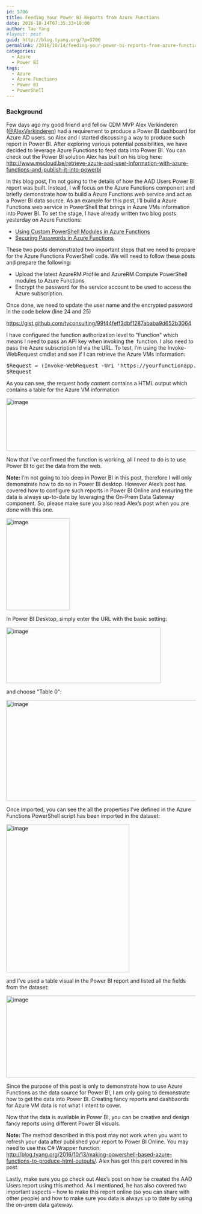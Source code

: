 ```yaml
---
id: 5706
title: Feeding Your Power BI Reports from Azure Functions
date: 2016-10-14T07:35:33+10:00
author: Tao Yang
#layout: post
guid: http://blog.tyang.org/?p=5706
permalink: /2016/10/14/feeding-your-power-bi-reports-from-azure-functions/
categories:
  - Azure
  - Power BI
tags:
  - Azure
  - Azure Functions
  - Power BI
  - PowerShell
---
```

<h3>Background</h3>
Few days ago my good friend and fellow CDM MVP Alex Verkinderen (<a href="https://twitter.com/AlexVerkinderen">@AlexVerkinderen</a>) had a requirement to produce a Power BI dashboard for Azure AD users. so Alex and I started discussing a way to produce such report in Power BI. After exploring various potential possibilities, we have decided to leverage Azure Functions to feed data into Power BI. You can check out the Power BI solution Alex has built on his blog here: <a href="http://www.mscloud.be/retrieve-azure-aad-user-information-with-azure-functions-and-publish-it-into-powerbi">http://www.mscloud.be/retrieve-azure-aad-user-information-with-azure-functions-and-publish-it-into-powerbi</a>

In this blog post, I’m not going to the details of how the AAD Users Power BI report was built. Instead, I will focus on the Azure Functions component and briefly demonstrate how to build a Azure Functions web service and act as a Power BI data source. As an example for this post, I’ll build a Azure Functions web service in PowerShell that brings in Azure VMs information into Power BI. To set the stage, I have already written two blog posts yesterday on Azure Functions:
<ul>
 	<li><a href="http://blog.tyang.org/2016/10/07/using-custom-powershell-modules-in-azure-functions/">Using Custom PowerShell Modules in Azure Functions</a></li>
 	<li><a href="http://blog.tyang.org/2016/10/08/securing-passwords-in-azure-functions/">Securing Passwords in Azure Functions</a></li>
</ul>
These two posts demonstrated two important steps that we need to prepare for the Azure Functions PowerShell code. We will need to follow these posts and prepare the following:
<ul>
 	<li>Upload the latest AzureRM.Profile and AzureRM.Compute PowerShell modules to Azure Functions</li>
 	<li>Encrypt the password for the service account to be used to access the Azure subscription.</li>
</ul>
Once done, we need to update the user name and the encrypted password in the code below (line 24 and 25)

https://gist.github.com/tyconsulting/99f44feff3dbf1287ababa9d652b3064

I have configured the function authorization level to "Function" which means I need to pass an API key when invoking the  function. I also need to pass the Azure subscription Id via the URL. To test, I’m using the Invoke-WebRequest cmdlet and see if I can retrieve the Azure VMs information:
<pre language="PowerShell">$Request = (Invoke-WebRequest -Uri 'https://yourfunctionapp.azurewebsites.net/api/GetAzureVMs?code=xyzbe8da45lqedkh2fk31m4jep61aali&subscriptionId=2699bb49-076d-4f94-987e-a6a41ef17c3f' -UseBasicParsing -Method Get).content
$Request
</pre>
As you can see, the request body content contains a HTML output which contains a table for the Azure VM information

<a href="http://blog.tyang.org/wp-content/uploads/2016/10/image-11.png"><img style="background-image: none; padding-top: 0px; padding-left: 0px; display: inline; padding-right: 0px; border: 0px;" title="image" src="http://blog.tyang.org/wp-content/uploads/2016/10/image_thumb-11.png" alt="image" width="701" height="140" border="0" /></a>

Now that I’ve confirmed the function is working, all I need to do is to use Power BI to get the data from the web.

<strong>Note: </strong>I’m not going to too deep in Power BI in this post, therefore I will only demonstrate how to do so in Power BI desktop. However Alex’s post has covered how to configure such reports in Power BI Online and ensuring the data is always up-to-date by leveraging the On-Prem Data Gateway component. So, please make sure you also read Alex’s post when you are done with this one.

<a href="http://blog.tyang.org/wp-content/uploads/2016/10/image-12.png"><img style="background-image: none; padding-top: 0px; padding-left: 0px; margin: 0px; display: inline; padding-right: 0px; border: 0px;" title="image" src="http://blog.tyang.org/wp-content/uploads/2016/10/image_thumb-12.png" alt="image" width="169" height="244" border="0" /></a>

In Power BI Desktop, simply enter the URL with the basic setting:

<a href="http://blog.tyang.org/wp-content/uploads/2016/10/image-13.png"><img style="background-image: none; padding-top: 0px; padding-left: 0px; display: inline; padding-right: 0px; border: 0px;" title="image" src="http://blog.tyang.org/wp-content/uploads/2016/10/image_thumb-13.png" alt="image" width="411" height="148" border="0" /></a>

and choose "Table 0":

<a href="http://blog.tyang.org/wp-content/uploads/2016/10/image-14.png"><img style="background-image: none; padding-top: 0px; padding-left: 0px; display: inline; padding-right: 0px; border: 0px;" title="image" src="http://blog.tyang.org/wp-content/uploads/2016/10/image_thumb-14.png" alt="image" width="675" height="267" border="0" /></a>

Once imported, you can see the all the properties I’ve defined in the Azure Functions PowerShell script has been imported in the dataset:

<a href="http://blog.tyang.org/wp-content/uploads/2016/10/image-15.png"><img style="background-image: none; padding-top: 0px; padding-left: 0px; display: inline; padding-right: 0px; border: 0px;" title="image" src="http://blog.tyang.org/wp-content/uploads/2016/10/image_thumb-15.png" alt="image" width="327" height="392" border="0" /></a>

and I’ve used a table visual in the Power BI report and listed all the fields from the dataset:

<a href="http://blog.tyang.org/wp-content/uploads/2016/10/image-16.png"><img style="background-image: none; padding-top: 0px; padding-left: 0px; display: inline; padding-right: 0px; border: 0px;" title="image" src="http://blog.tyang.org/wp-content/uploads/2016/10/image_thumb-16.png" alt="image" width="695" height="217" border="0" /></a>

Since the purpose of this post is only to demonstrate how to use Azure Functions as the data source for Power BI, I am only going to demonstrate how to get the data into Power BI. Creating fancy reports and dashbaords for Azure VM data is not what I intent to cover.

Now that the data is available in Power BI, you can be creative and design fancy reports using different Power BI visuals.

<strong>Note:</strong> The method described in this post may not work when you want to refresh your data after published your report to Power BI Online. You may need to use this C# Wrapper function: <a href="http://blog.tyang.org/2016/10/13/making-powershell-based-azure-functions-to-produce-html-outputs/">http://blog.tyang.org/2016/10/13/making-powershell-based-azure-functions-to-produce-html-outputs/</a>. Alex has got this part covered in his post.

Lastly, make sure you go check out Alex’s post on how he created the AAD Users report using this method. As I mentioned, he has also covered two important aspects – how to make this report online (so you can share with other people) and how to make sure you data is always up to date by using the on-prem data gateway.